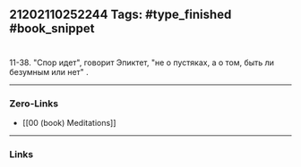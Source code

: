 21202110252244
Tags: #type_finished #book_snippet 
---
# 

 11-38. "Спор идет", говорит Эпиктет, "не о пустяках, а о том, быть ли безумным или нет"  .

---
### Zero-Links
 - [[00 (book) Meditations]]
---
### Links
